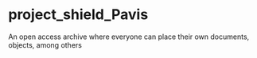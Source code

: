 # project_shield_Pavis
An open access archive where everyone can place their own documents, objects, among others 
